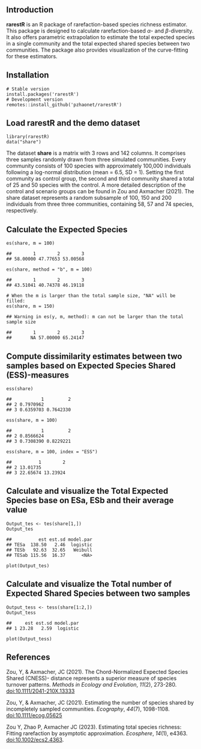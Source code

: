 ## Introduction

**rarestR** is an R package of rarefaction-based species richness
estimator. This package is designed to calculate rarefaction-based *α*-
and *β*-diversity. It also offers parametric extrapolation to estimate
the total expected species in a single community and the total expected
shared species between two communities. The package also provides
visualization of the curve-fitting for these estimators.

## Installation

    # Stable version
    install.packages('rarestR')
    # Development version
    remotes::install_github('pzhaonet/rarestR')

## Load rarestR and the demo dataset

    library(rarestR)
    data("share")

The dataset **share** is a matrix with 3 rows and 142 columns. It
comprises three samples randomly drawn from three simulated communities.
Every community consists of 100 species with approximately 100,000
individuals following a log-normal distribution (mean = 6.5, SD = 1).
Setting the first community as control group, the second and third
community shared a total of 25 and 50 species with the control. A more
detailed description of the control and scenario groups can be found in
Zou and Axmacher (2021). The share dataset represents a random subsample
of 100, 150 and 200 individuals from three three communities, containing
58, 57 and 74 species, respectively.

## Calculate the Expected Species

    es(share, m = 100)

    ##        1        2        3 
    ## 58.00000 47.77653 53.00568

    es(share, method = "b", m = 100)

    ##        1        2        3 
    ## 43.51041 40.74378 46.19118

    # When the m is larger than the total sample size, "NA" will be filled:
    es(share, m = 150)

    ## Warning in es(y, m, method): m can not be larger than the total sample size

    ##        1        2        3 
    ##       NA 57.00000 65.24147

## Compute dissimilarity estimates between two samples based on Expected Species Shared (ESS)-measures

    ess(share)

    ##           1         2
    ## 2 0.7970962          
    ## 3 0.6359703 0.7642330

    ess(share, m = 100)

    ##           1         2
    ## 2 0.8566624          
    ## 3 0.7308390 0.8229221

    ess(share, m = 100, index = "ESS")

    ##          1        2
    ## 2 13.01735         
    ## 3 22.65674 13.23924

## Calculate and visualize the Total Expected Species base on ESa, ESb and their average value

    Output_tes <- tes(share[1,])
    Output_tes

    ##          est est.sd model.par
    ## TESa  138.50   2.46  logistic
    ## TESb   92.63  32.65   Weibull
    ## TESab 115.56  16.37      <NA>

    plot(Output_tes)

## Calculate and visualize the Total number of Expected Shared Species between two samples

    Output_tess <- tess(share[1:2,])
    Output_tess

    ##     est est.sd model.par
    ## 1 23.28   2.59  logistic

    plot(Output_tess)

## References

Zou, Y, & Axmacher, JC (2021). The Chord-Normalized Expected Species Shared (CNESS)- distance represents a superior measure of species turnover patterns. *Methods in Ecology and Evolution*, *11*(2), 273-280. [doi:10.1111/2041-210X.13333](https://doi.org/10.1111/2041-210X.13333)

Zou, Y, & Axmacher, JC (2021). Estimating the number of species shared
by incompletely sampled communities. *Ecography*, *44*(7),
1098-1108. [doi:10.1111/ecog.05625](https://doi.org/10.1111/ecog.05625)

Zou Y, Zhao P, Axmacher JC (2023). Estimating total species richness:
Fitting rarefaction by asymptotic approximation. *Ecosphere*, *14*(1),
e4363. [doi:10.1002/ecs2.4363](https://doi.org/10.1002/ecs2.4363).
